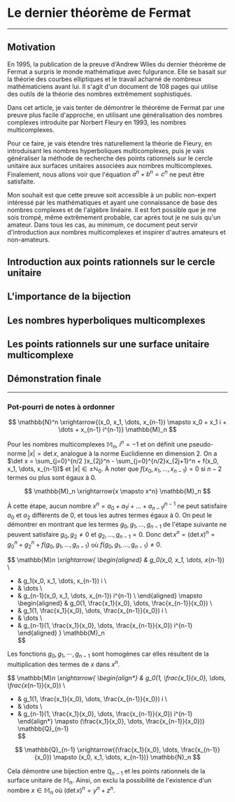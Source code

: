 # Le dernier théorème de Fermat

---

## Motivation

En 1995, la publication de la preuve d'Andrew Wiles du dernier théorème de Fermat a surpris le monde mathématique avec fulgurance. Elle se basait sur la théorie des courbes elliptiques et le travail acharné de nombreux mathématiciens avant lui. Il s'agit d'un document de 108 pages qui utilise des outils de la théorie des nombres extrêmement sophistiqués.

Dans cet article, je vais tenter de démontrer le théorème de Fermat par une preuve plus facile d'approche, en utilisant une généralisation des nombres complexes introduite par Norbert Fleury en 1993, les nombres multicomplexes.

Pour ce faire, je vais étendre très naturellement la théorie de Fleury, en introduisant les nombres hyperboliques multicomplexes, puis je vais généraliser la méthode de recherche des points rationnels sur le cercle unitaire aux surfaces unitaires associées aux nombres multicomplexes. Finalement, nous allons voir que l'équation $a^n + b^n = c^n$ ne peut être satisfaite.

Mon souhait est que cette preuve soit accessible à un public non-expert intéressé par les mathématiques et ayant une connaissance de base des nombres complexes et de l'algèbre linéaire. Il est fort possible que je me sois trompé, même extrêmement probable, car après tout je ne suis qu'un amateur. Dans tous les cas, au minimum, ce document peut servir d'introduction aux nombres multicomplexes et inspirer d'autres amateurs et non-amateurs.

## Introduction aux points rationnels sur le cercle unitaire

## L'importance de la bijection

## Les nombres hyperboliques multicomplexes

## Les points rationnels sur une surface unitaire multicomplexe

## Démonstration finale

---
### Pot-pourri de notes à ordonner

$$
\mathbb{N}^n \xrightarrow{(x_0, x_1, \dots, x_{n-1}) \mapsto x_0 + x_1 i + \dots + x_{n-1} i^{n-1}} \mathbb{M}_n 
$$

Pour les nombres multicomplexes $\mathbb{M}_n$, $i^n = -1$ et on définit une pseudo-norme $|x| = \det x$, analogue à la norme Euclidienne en dimension $2$. On a $\det x = \sum_{j=0}^{n/2 }x_{2j}^n - \sum_{j=0}^{n/2}x_{2j+1}^n + f(x_0, x_1, \dots, x_{n-1})$ et $|x| \in \pm \mathbb{N}_0$. À noter que $f(x_0, x_1, \dots, x_{n-1}) = 0$ si $n-2$ termes ou plus sont égaux à $0$. 

$$
\mathbb{M}_n \xrightarrow{x \mapsto x^n} \mathbb{M}_n 
$$

À cette étape, aucun nombre $x^n = a_0 + a_1i + \dots + a_{n-1}i^{n-1}$ ne peut satisfaire $a_0$ et $a_2$ différents de $0$, et tous les autres termes égaux à $0$. On peut le démontrer en montrant que les termes $g_0, g_1, \dots, g_{n-1}$ de l'étape suivante ne peuvent satisfaire $g_0, g_2 \neq 0$ et $g_2, \dots, g_{n-1} = 0$.  Donc $\det x^n = (\det x)^n = g_0^n + g_2^n + f(g_0, g_1, \dots, g_{n-1})$ où $f(g_0, g_1, \dots, g_{n-1}) \neq 0$.


$$
\mathbb{M}_n \xrightarrow{
\begin{aligned}
  & g_0(x_0, x_1, \dots, x_{n-1}) \\
+ & g_1(x_0, x_1, \dots, x_{n-1}) i \\
+ & \dots \\
+ & g_{n-1}(x_0, x_1, \dots, x_{n-1}) i^{n-1} \\
\end{aligned}
\mapsto
\begin{aligned}
  & g_0(1, \frac{x_1}{x_0}, \dots, \frac{x_{n-1}}{x_0}) \\
+ & g_1(1, \frac{x_1}{x_0}, \dots, \frac{x_{n-1}}{x_0}) i \\
+ & \dots \\
+ & g_{n-1}(1, \frac{x_1}{x_0}, \dots, \frac{x_{n-1}}{x_0}) i^{n-1}
\end{aligned}
} \mathbb{M}_n   
$$

Les fonctions $g_0, g_1, \cdots, g_{n-1}$ sont homogènes car elles résultent de la multiplication des termes de $x$ dans $x^n$.

$$
\mathbb{M}_n \xrightarrow{ \begin{align*}
  & g_0(1, \frac{x_1}{x_0}, \dots, \frac{x_{n-1}}{x_0}) \\
+ & g_1(1, \frac{x_1}{x_0}, \dots, \frac{x_{n-1}}{x_0}) i \\
+ & \dots \\
+ & g_{n-1}(1, \frac{x_1}{x_0}, \dots, \frac{x_{n-1}}{x_0}) i^{n-1} \end{align*} \mapsto (\frac{x_1}{x_0}, \dots, \frac{x_{n-1}}{x_0})} \mathbb{Q}_{n-1}  
$$

$$
\mathbb{Q}_{n-1} \xrightarrow{(\frac{x_1}{x_0}, \dots, \frac{x_{n-1}}{x_0}) \mapsto (x_0, x_1, \dots, x_{n-1})} \mathbb{N}_n
$$

Cela démontre une bijection entre $\mathbb{Q}_{n-1}$ et les points rationnels de la surface unitaire de $\mathbb{M}_n$. Ainsi, on exclu la possibilité de l'existence d'un nombre $x \in \mathbb{M}_n$ où $(\det x)^n = y^n + z^n$.
